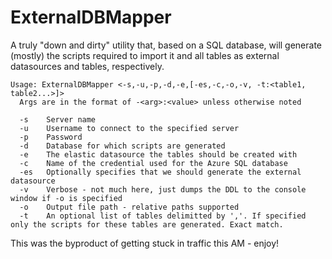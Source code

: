 # ExternalDBMapper
A truly "down and dirty" utility that, based on a SQL database, will generate (mostly) the scripts required to import it and all tables as external datasources and tables, respectively.

    Usage: ExternalDBMapper <-s,-u,-p,-d,-e,[-es,-c,-o,-v, -t:<table1, table2...>]>
      Args are in the format of -<arg>:<value> unless otherwise noted
      
      -s    Server name
      -u    Username to connect to the specified server
      -p    Password  
      -d    Database for which scripts are generated
      -e    The elastic datasource the tables should be created with
      -c    Name of the credential used for the Azure SQL database
      -es   Optionally specifies that we should generate the external datasource
      -v    Verbose - not much here, just dumps the DDL to the console window if -o is specified
      -o    Output file path - relative paths supported
      -t    An optional list of tables delimitted by ','. If specified only the scripts for these tables are generated. Exact match.

This was the byproduct of getting stuck in traffic this AM - enjoy!
